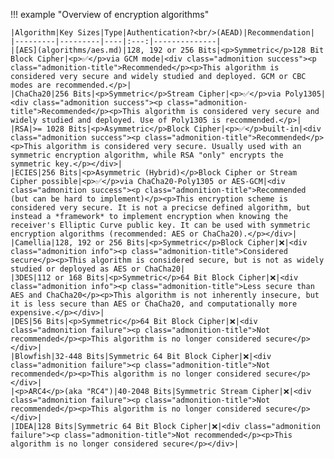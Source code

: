 !!! example "Overview of encryption algorithms"

    |Algorithm|Key Sizes|Type|Authentication?<br/>(AEAD)|Recommendation|
    |---------|---------|----|:---:|--------------|
    |[AES](algorithms/aes.md)|128, 192 or 256 Bits|<p>Symmetric</p>128 Bit Block Cipher|<p>✅</p>via GCM mode|<div class="admonition success"><p class="admonition-title">Recommended</p><p>This algorithm is considered very secure and widely studied and deployed. GCM or CBC modes are recommended.</p>|
    |ChaCha20|256 Bits|<p>Symmetric</p>Stream Cipher|<p>✅</p>via Poly1305|<div class="admonition success"><p class="admonition-title">Recommended</p><p>This algorithm is considered very secure and widely studied and deployed. Use of Poly1305 is recommended.</p>|
    |RSA|>= 1028 Bits|<p>Asymmetric</p>Block Cipher|<p>✅</p>built-in|<div class="admonition success"><p class="admonition-title">Recommended</p><p>This algorithm is considered very secure. Usually used with an symmetric encryption algorithm, while RSA "only" encrypts the symmetric key.</p></div>|
    |ECIES|256 Bits|<p>Asymmetric (Hybrid)</p>Block Cipher or Stream Cipher possible|<p>✅</p>via ChaCha20-Poly1305 or AES-GCM|<div class="admonition success"><p class="admonition-title">Recommended (but can be hard to implement)</p><p>This encryption scheme is considered very secure. It is not a precicse defined algorithm, but instead a *framework* to implement encryption when knowing the receiver's Elliptic Curve public key. It can be used with symmetric encryption algorithms (recommended: AES or ChaCha20).</p></div>|
    |Camellia|128, 192 or 256 Bits|<p>Symmetric</p>Block Cipher|❌|<div class="admonition info"><p class="admonition-title">Considered secure</p><p>This algorithm is considered secure, but is not as widely studied or deployed as AES or ChaCha20|
    |3DES|112 or 168 Bits|<p>Symmetric</p>64 Bit Block Cipher|❌|<div class="admonition info"><p class="admonition-title">Less secure than AES and ChaCha20</p><p>This algorithm is not inherently insecure, but it is less secure than AES or ChaCha20, and computationally more expensive.</p></div>|
    |DES|56 Bits|<p>Symmetric</p>64 Bit Block Cipher|❌|<div class="admonition failure"><p class="admonition-title">Not recommended</p><p>This algorithm is no longer considered secure</p></div>|
    |Blowfish|32-448 Bits|Symmetric 64 Bit Block Cipher|❌|<div class="admonition failure"><p class="admonition-title">Not recommended</p><p>This algorithm is no longer considered secure</p></div>|
    |<p>ARC4</p>(aka "RC4")|40-2048 Bits|Symmetric Stream Cipher|❌|<div class="admonition failure"><p class="admonition-title">Not recommended</p><p>This algorithm is no longer considered secure</p></div>|
    |IDEA|128 Bits|Symmetric 64 Bit Block Cipher|❌|<div class="admonition failure"><p class="admonition-title">Not recommended</p><p>This algorithm is no longer considered secure</p></div>|
